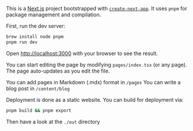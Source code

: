This is a [Next.js](https://nextjs.org/) project bootstrapped
with [`create-next-app`](https://github.com/vercel/next.js/tree/canary/packages/create-next-app).
It uses `pnpm` for package management and compilation.

First, run the dev server:

```bash
brew install node pnpm
pnpm run dev
```

Open [http://localhost:3000](http://localhost:3000) with your browser to see the result.

You can start editing the page by modifying `pages/index.tsx` (or any page).
The page auto-updates as you edit the file.

You can add pages in Markdown (.mdx) format in `/pages`
You can write a blog post in `/content/blog`

Deployment is done as a static website.
You can build for deployment via:

```bash
pnpm build && pnpm export
```

Then have a look at the `./out` directory
